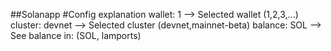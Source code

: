##Solanapp
#Config explanation
wallet: 1  -->  Selected wallet (1,2,3,...)
cluster: devnet  -->  Selected cluster (devnet,mainnet-beta)
balance: SOL  -->  See balance in: (SOL, lamports)
